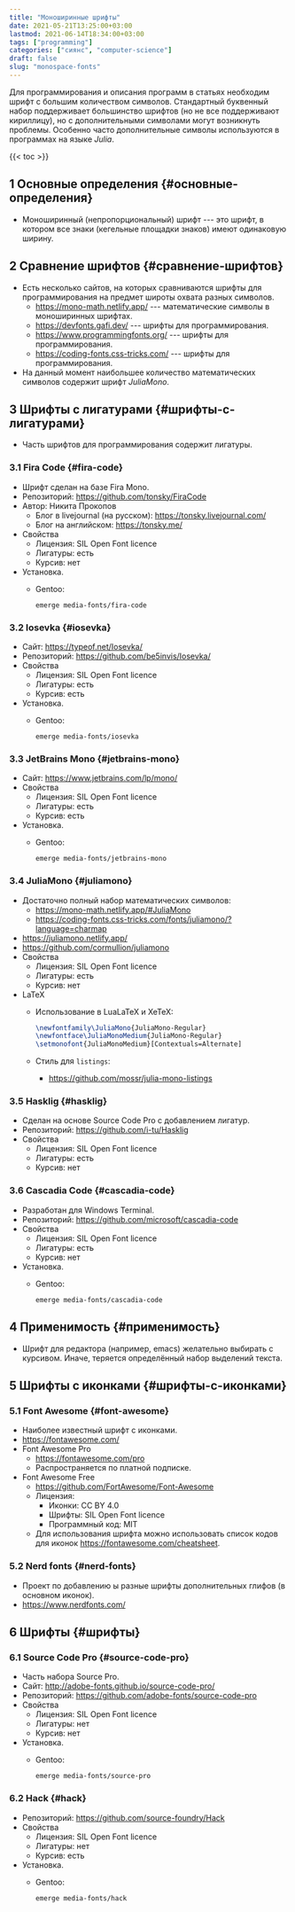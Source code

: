```yaml
---
title: "Моноширинные шрифты"
date: 2021-05-21T13:25:00+03:00
lastmod: 2021-06-14T18:34:00+03:00
tags: ["programming"]
categories: ["сиянс", "computer-science"]
draft: false
slug: "monospace-fonts"
---
```


Для программирования и описания программ в статьях необходим шрифт с большим количеством символов. Стандартный буквенный набор поддерживает большинство шрифтов (но не все поддерживают кириллицу), но с дополнительными символами могут возникнуть проблемы. Особенно часто дополнительные символы используются в программах на языке _Julia_.

<!--more-->

{{< toc >}}


## <span class="section-num">1</span> Основные определения {#основные-определения}

-   Моноширинный (непропорциональный) шрифт --- это шрифт, в котором все знаки (кегельные площадки знаков) имеют одинаковую ширину.


## <span class="section-num">2</span> Сравнение шрифтов {#сравнение-шрифтов}

-   Есть несколько сайтов, на которых сравниваются шрифты для программирования на предмет широты охвата разных символов.
    -   <https://mono-math.netlify.app/> --- математические символы в моноширинных шрифтах.
    -   <https://devfonts.gafi.dev/> --- шрифты для программирования.
    -   <https://www.programmingfonts.org/> --- шрифты для программирования.
    -   <https://coding-fonts.css-tricks.com/> --- шрифты для программирования.
-   На данный момент наибольшее количество математических символов содержит шрифт _JuliaMono_.


## <span class="section-num">3</span> Шрифты с лигатурами {#шрифты-с-лигатурами}

-   Часть шрифтов для программирования содержит лигатуры.


### <span class="section-num">3.1</span> Fira Code {#fira-code}

-   Шрифт сделан на базе Fira Mono.
-   Репозиторий: <https://github.com/tonsky/FiraCode>
-   Автор: Никита Прокопов
    -   Блог в livejournal (на русском): <https://tonsky.livejournal.com/>
    -   Блог на английском: <https://tonsky.me/>
-   Свойства
    -   Лицензия: SIL Open Font licence
    -   Лигатуры: есть
    -   Курсив: нет
-   Установка.
    -   Gentoo:

        ```shell
        emerge media-fonts/fira-code
        ```


### <span class="section-num">3.2</span> Iosevka {#iosevka}

-   Сайт: <https://typeof.net/Iosevka/>
-   Репозиторий: <https://github.com/be5invis/Iosevka/>
-   Свойства
    -   Лицензия: SIL Open Font licence
    -   Лигатуры: есть
    -   Курсив: есть
-   Установка.
    -   Gentoo:

        ```shell
        emerge media-fonts/iosevka
        ```


### <span class="section-num">3.3</span> JetBrains Mono {#jetbrains-mono}

-   Сайт: <https://www.jetbrains.com/lp/mono/>
-   Свойства
    -   Лицензия: SIL Open Font licence
    -   Лигатуры: есть
    -   Курсив: есть
-   Установка.
    -   Gentoo:

        ```shell
        emerge media-fonts/jetbrains-mono
        ```


### <span class="section-num">3.4</span> JuliaMono {#juliamono}

-   Достаточно полный набор математических символов:
    -   <https://mono-math.netlify.app/#JuliaMono>
    -   <https://coding-fonts.css-tricks.com/fonts/juliamono/?language=charmap>
-   <https://juliamono.netlify.app/>
-   <https://github.com/cormullion/juliamono>
-   Свойства
    -   Лицензия: SIL Open Font licence
    -   Лигатуры: есть
    -   Курсив: нет
-   LaTeX
    -   Использование в LuaLaTeX и XeTeX:

        ```latex
        \newfontfamily\JuliaMono{JuliaMono-Regular}
        \newfontface\JuliaMonoMedium{JuliaMono-Regular}
        \setmonofont{JuliaMonoMedium}[Contextuals=Alternate]
        ```
    -   Стиль для `listings`:
        -   <https://github.com/mossr/julia-mono-listings>


### <span class="section-num">3.5</span> Hasklig {#hasklig}

-   Сделан на основе Source Code Pro с добавлением лигатур.
-   Репозиторий: <https://github.com/i-tu/Hasklig>
-   Свойства
    -   Лицензия: SIL Open Font licence
    -   Лигатуры: есть
    -   Курсив: нет


### <span class="section-num">3.6</span> Cascadia Code {#cascadia-code}

-   Разработан для Windows Terminal.
-   Репозиторий: <https://github.com/microsoft/cascadia-code>
-   Свойства
    -   Лицензия: SIL Open Font licence
    -   Лигатуры: есть
    -   Курсив: нет
-   Установка.
    -   Gentoo:

        ```shell
        emerge media-fonts/cascadia-code
        ```


## <span class="section-num">4</span> Применимость {#применимость}

-   Шрифт для редактора (например, emacs) желательно выбирать с курсивом. Иначе, теряется определённый набор выделений текста.


## <span class="section-num">5</span> Шрифты с иконками {#шрифты-с-иконками}


### <span class="section-num">5.1</span> Font Awesome {#font-awesome}

-   Наиболее известный шрифт с иконками.
-   <https://fontawesome.com/>
-   Font Awesome Pro
    -   <https://fontawesome.com/pro>
    -   Распространяется по платной подписке.
-   Font Awesome Free
    -   <https://github.com/FortAwesome/Font-Awesome>
    -   Лицензия:
        -   Иконки: CC BY 4.0
        -   Шрифты: SIL Open Font licence
        -   Программный код: MIT
    -   Для использования шрифта можно использовать список кодов для иконок <https://fontawesome.com/cheatsheet>.


### <span class="section-num">5.2</span> Nerd fonts {#nerd-fonts}

-   Проект по добавлению ы разные шрифты дополнительных глифов (в основном иконок).
-   <https://www.nerdfonts.com/>


## <span class="section-num">6</span> Шрифты {#шрифты}


### <span class="section-num">6.1</span> Source Code Pro {#source-code-pro}

-   Часть набора Source Pro.
-   Сайт: <http://adobe-fonts.github.io/source-code-pro/>
-   Репозиторий: <https://github.com/adobe-fonts/source-code-pro>
-   Свойства
    -   Лицензия: SIL Open Font licence
    -   Лигатуры: нет
    -   Курсив: нет
-   Установка.
    -   Gentoo:

        ```shell
        emerge media-fonts/source-pro
        ```


### <span class="section-num">6.2</span> Hack {#hack}

-   Репозиторий: <https://github.com/source-foundry/Hack>
-   Свойства
    -   Лицензия: SIL Open Font licence
    -   Лигатуры: нет
    -   Курсив: есть
-   Установка.
    -   Gentoo:

        ```shell
        emerge media-fonts/hack
        ```
